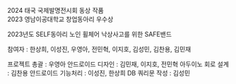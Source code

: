 2024 태국 국제발명전시회 동상 작품  
2023 영남이공대학교 창업동아리 우수상

2023년도 SELF동아리 노인 휠체어 낙상사고를 위한 SAFE밴드

참여자 : 한상희, 이성진, 우영아, 전민혁, 이지호, 김성민, 김찬용, 김민재

프로젝트 총괄 : 우영아
안드로이드 디자인 : 김민재, 이지호, 전민혁
아두이노 회로 설계 : 김찬용
안드로이드 기능처리 : 이성진, 한상희
DB 쿼리문 작성 : 김성민
